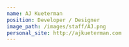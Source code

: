 ```yaml
---
name: AJ Kueterman
position: Developer / Designer
image_path: /images/staff/AJ.png
personal_site: http://ajkueterman.com
---
```

